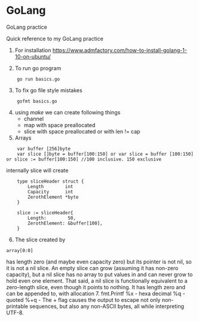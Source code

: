 # GoLang
GoLang practice

Quick reference to my GoLang practice

1. For installation https://www.admfactory.com/how-to-install-golang-1-10-on-ubuntu/

2. To run go program 
```
	go run basics.go
```
3. To fix go file style mistakes
```
	gofmt basics.go
```
4. using *make* we can create following things
	* channel
	* map with space preallocated
	* slice with space preallocated or with len != cap 
5. Arrays
```
	var buffer [256]byte
	var slice []byte = buffer[100:150] or var slice = buffer [100:150] or slice := buffer[100:150] //100 inclusive. 150 exclusive
```
internally slice will create
```
	type sliceHeader struct {
	    Length        int
	    Capacity      int
	    ZerothElement *byte
	}

	slice := sliceHeader{
	    Length:        50,
	    ZerothElement: &buffer[100],
	}
```
6. The slice created by
```
array[0:0]
```

has length zero (and maybe even capacity zero) but its pointer is not nil, so it is not a nil slice. An empty slice can grow (assuming it has non-zero capacity), but a nil slice has no array to put values in and can never grow to hold even one element. That said, a nil slice is functionally equivalent to a zero-length slice, even though it points to nothing. It has length zero and can be appended to, with allocation
7. fmt.Printf
	%x - hexa decimal
	%q - quoted
	%+q - The + flag causes the output to escape not only non-printable sequences, but also any non-ASCII bytes, all while interpreting UTF-8.